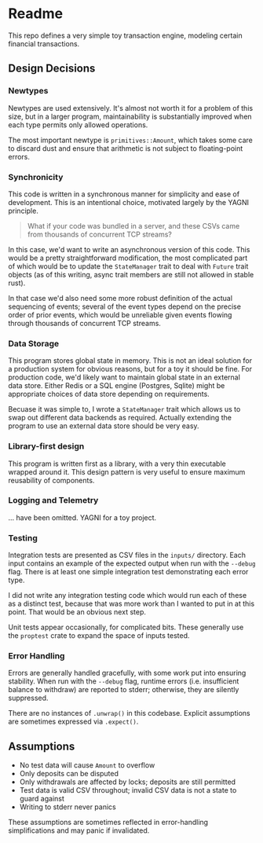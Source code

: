 # Readme

This repo defines a very simple toy transaction engine, modeling certain financial transactions.

## Design Decisions

### Newtypes

Newtypes are used extensively. It's almost not worth it for a problem of this size, but in a larger program,
maintainability is substantially improved when each type permits only allowed operations.

The most important newtype is `primitives::Amount`, which takes some care to discard dust and ensure that
arithmetic is not subject to floating-point errors.

### Synchronicity

This code is written in a synchronous manner for simplicity and ease of development. This is an intentional choice,
motivated largely by the YAGNI principle.

> What if your
> code was bundled in a server, and these CSVs came from thousands of
> concurrent TCP streams?

In this case, we'd want to write an asynchronous version of this code. This would be a pretty straightforward
modification, the most complicated part of which would be to update the `StateManager` trait to deal with `Future` trait objects
(as of this writing, async trait members are still not allowed in stable rust).

In that case we'd also need some more robust definition of the actual sequencing of events; several of the event types
depend on the precise order of prior events, which would be unreliable given events flowing through thousands of
concurrent TCP streams.

### Data Storage

This program stores global state in memory. This is not an ideal solution for a production system for obvious reasons,
but for a toy it should be fine. For production code, we'd likely want to maintain global state in an external data store.
Either Redis or a SQL engine (Postgres, Sqlite) might be appropriate choices of data store depending on requirements.

Becuase it was simple to, I wrote a `StateManager` trait which allows us to swap out different data backends as required.
Actually extending the program to use an external data store should be very easy.

### Library-first design

This program is written first as a library, with a very thin executable wrapped around it. This design pattern is very useful
to ensure maximum reusability of components.

### Logging and Telemetry

... have been omitted. YAGNI for a toy project.

### Testing

Integration tests are presented as CSV files in the `inputs/` directory. Each input contains an example of the expected
output when run with the `--debug` flag. There is at least one simple integration test demonstrating each error type.

I did not write any integration testing code which would run each of these as a distinct test, because that was more work
than I wanted to put in at this point. That would be an obvious next step.

Unit tests appear occasionally, for complicated bits. These generally use the `proptest` crate to expand the space of
inputs tested.

### Error Handling

Errors are generally handled gracefully, with some work put into ensuring stability. When run with the `--debug` flag,
runtime errors (i.e. insufficient balance to withdraw) are reported to stderr; otherwise, they are silently suppressed.

There are no instances of `.unwrap()` in this codebase. Explicit assumptions are sometimes expressed via `.expect()`.

## Assumptions

- No test data will cause `Amount` to overflow
- Only deposits can be disputed
- Only withdrawals are affected by locks; deposits are still permitted
- Test data is valid CSV throughout; invalid CSV data is not a state to guard against
- Writing to stderr never panics

These assumptions are sometimes reflected in error-handling simplifications and may panic if invalidated.
